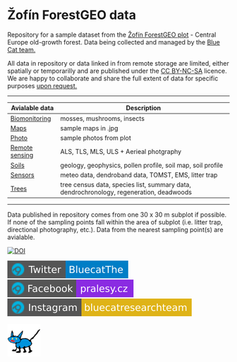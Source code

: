 <!-- This is a comment -->
<!-- Use two spaces to breake line -->
<!-- **bold**, *italic*, # header 1, ## header 2 ... -->
<!-- Enter empty line before table to render it correctly -->

# Žofín ForestGEO data

Repository for a sample dataset from the [Žofín ForestGEO plot](https://forestgeo.si.edu/sites/europe/zofin) - Central Europe old-growth forest. Data being collected and managed by the [Blue Cat team.](https://naturalforests.cz/)  

All data in repository or data linked in from remote storage are limited, either spatially or temporarilly and are published under the [CC BY-NC-SA](https://creativecommons.org/licenses/by-nc-sa/4.0/) licence. We are happy to collaborate and share the full extent of data for specific purposes [upon request.](https://github.com/VUKOZ-OEL/bluecat-data-pool/blob/main/docs/contacts.md)  

********    

| Avialable data  | Description |
| ----------------------------- | --------------------------- |       
| [Biomonitoring](https://github.com/VUKOZ-OEL/bluecat-data-pool/blob/main/BIOMONITORING/readme.md) | mosses, mushrooms, insects |     
| [Maps](https://github.com/VUKOZ-OEL/bluecat-data-pool/blob/main/MAPS/readme.md) | sample maps in .jpg |            
| [Photo](https://github.com/VUKOZ-OEL/bluecat-data-pool/blob/main/PHOTO/readme.md) | sample photos from plot |         
| [Remote sensing](https://github.com/VUKOZ-OEL/bluecat-data-pool/blob/main/REMOTE_SENSING/readme.md)  | ALS, TLS, MLS, ULS + Aerieal photgraphy |      
| [Soils](https://github.com/VUKOZ-OEL/bluecat-data-pool/blob/main/SOILS/readme.md)  | geology, geophysics, pollen profile, soil map, soil profile |   
| [Sensors](https://github.com/VUKOZ-OEL/bluecat-data-pool/blob/main/SENSORS/readme.md)  | meteo data, dendroband data, TOMST, EMS, litter trap |   
| [Trees](https://github.com/VUKOZ-OEL/bluecat-data-pool/blob/main/TREES/readme.md)  | tree census data, species list, summary data, dendrochronology, regeneration, deadwoods |    
  
********  

Data published in repository comes from one 30 x 30 m subplot if possible. If none of the sampling points fall within the area of subplot (i.e. litter trap, directional photography, etc.). Data from the nearest sampling point(s) are avialable.   

[cc-by-nc-sa-shield]: https://img.shields.io/badge/License-CC%20BY--NC--SA%204.0-lightgrey.svg  
[![DOI](https://zenodo.org/badge/561805081.svg)](https://zenodo.org/badge/latestdoi/561805081)   
  
[![twitter_badge](https://github.com/VUKOZ-OEL/bluecat-data-pool/blob/main/docs/assets/images/Twitter-BluecatThe-blue.svg?raw=true)](https://twitter.com/BluecatThe/)  
[![facebook_badge](https://github.com/VUKOZ-OEL/bluecat-data-pool/blob/main/docs/assets/images/Facebook-pralesy.svg?raw=true)](https://www.facebook.com/pralesy.cz/)  
[![instagram_badge](https://github.com/VUKOZ-OEL/bluecat-data-pool/blob/main/docs/assets/images/Instagram-bluecatresearchteam-yellow.svg?raw=true)](https://www.instagram.com/bluecatresearchteam/)     

![logo](https://github.com/VUKOZ-OEL/bluecat-data-pool/blob/main/docs/assets/images/logo_75pix.png?raw=true)

<!-- Social badges generated by: https://shields.io/ -->   
<!-- DOI is generated by zenodo for repository itself -->   
<!--   is a code for empty space to separate badges-->


